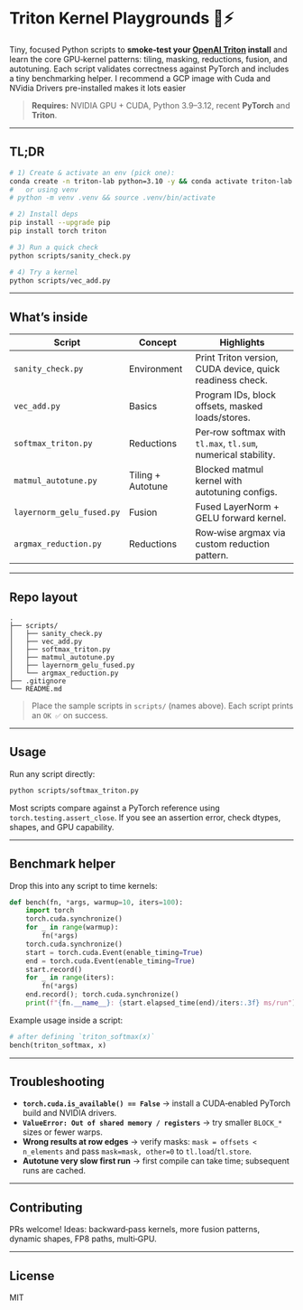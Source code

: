 # Triton Kernel Playgrounds 🧪⚡

Tiny, focused Python scripts to **smoke‑test your [OpenAI Triton](https://github.com/openai/triton) install** and learn the core GPU‑kernel patterns: tiling, masking, reductions, fusion, and autotuning. Each script validates correctness against PyTorch and includes a tiny benchmarking helper. I recommend a GCP image with Cuda and NVidia Drivers pre-installed makes it lots easier

> **Requires:** NVIDIA GPU + CUDA, Python 3.9–3.12, recent **PyTorch** and **Triton**.

---

## TL;DR

```bash
# 1) Create & activate an env (pick one):
conda create -n triton-lab python=3.10 -y && conda activate triton-lab
#   or using venv
# python -m venv .venv && source .venv/bin/activate

# 2) Install deps
pip install --upgrade pip
pip install torch triton

# 3) Run a quick check
python scripts/sanity_check.py

# 4) Try a kernel
python scripts/vec_add.py
```

---

## What’s inside

| Script                    | Concept           | Highlights                                                    |
| ------------------------- | ----------------- | ------------------------------------------------------------- |
| `sanity_check.py`         | Environment       | Print Triton version, CUDA device, quick readiness check.     |
| `vec_add.py`              | Basics            | Program IDs, block offsets, masked loads/stores.              |
| `softmax_triton.py`       | Reductions        | Per‑row softmax with `tl.max`, `tl.sum`, numerical stability. |
| `matmul_autotune.py`      | Tiling + Autotune | Blocked matmul kernel with autotuning configs.                |
| `layernorm_gelu_fused.py` | Fusion            | Fused LayerNorm + GELU forward kernel.                        |
| `argmax_reduction.py`     | Reductions        | Row‑wise argmax via custom reduction pattern.                 |

---

## Repo layout

```text
.
├── scripts/
│   ├── sanity_check.py
│   ├── vec_add.py
│   ├── softmax_triton.py
│   ├── matmul_autotune.py
│   ├── layernorm_gelu_fused.py
│   └── argmax_reduction.py
├── .gitignore
└── README.md
```

> Place the sample scripts in `scripts/` (names above). Each script prints an `OK ✅` on success.

---

## Usage

Run any script directly:

```bash
python scripts/softmax_triton.py
```

Most scripts compare against a PyTorch reference using `torch.testing.assert_close`. If you see an assertion error, check dtypes, shapes, and GPU capability.

---

## Benchmark helper

Drop this into any script to time kernels:

```python
def bench(fn, *args, warmup=10, iters=100):
    import torch
    torch.cuda.synchronize()
    for _ in range(warmup):
        fn(*args)
    torch.cuda.synchronize()
    start = torch.cuda.Event(enable_timing=True)
    end = torch.cuda.Event(enable_timing=True)
    start.record()
    for _ in range(iters):
        fn(*args)
    end.record(); torch.cuda.synchronize()
    print(f"{fn.__name__}: {start.elapsed_time(end)/iters:.3f} ms/run")
```

Example usage inside a script:

```python
# after defining `triton_softmax(x)`
bench(triton_softmax, x)
```

---

## Troubleshooting

* **`torch.cuda.is_available() == False`** → install a CUDA‑enabled PyTorch build and NVIDIA drivers.
* **`ValueError: Out of shared memory / registers`** → try smaller `BLOCK_*` sizes or fewer warps.
* **Wrong results at row edges** → verify masks: `mask = offsets < n_elements` and pass `mask=mask, other=0` to `tl.load`/`tl.store`.
* **Autotune very slow first run** → first compile can take time; subsequent runs are cached.

---

## Contributing

PRs welcome! Ideas: backward‑pass kernels, more fusion patterns, dynamic shapes, FP8 paths, multi‑GPU.

---

## License

MIT
